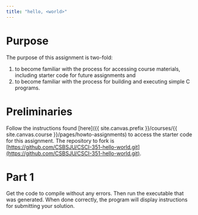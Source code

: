 ```yaml
---
title: "hello, <world>"
---
```


# Purpose
The purpose of this assignment is two-fold:
1. to become familiar with the process for accessing course materials, including
   starter code for future assignments and
1. to become familiar with the process for building and executing simple C
   programs.

# Preliminaries
Follow the instructions found [here]({{ site.canvas.prefix }}/courses/{{
site.canvas.course }}/pages/howto-assignments) to access the starter code for
this assignment. The repository to fork is
[https://github.com/CSBSJU/CSCI-351-hello-world.git](https://github.com/CSBSJU/CSCI-351-hello-world.git).

# Part 1
Get the code to compile without any errors. Then run the executable that was
generated. When done correctly, the program will display instructions for
submitting your solution.
